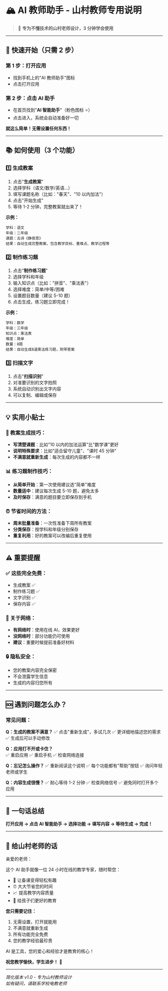 # 🏔️ AI 教师助手 - 山村教师专用说明

> 🎯 **专为不懂技术的山村老师设计，3 分钟学会使用**

---

## 🚀 快速开始（只需 2 步）

### 第 1 步：打开应用

- 找到手机上的"AI 教师助手"图标
- 点击打开应用

### 第 2 步：点击 AI 助手

- 在首页找到"**AI 智能助手**"（粉色图标 ⭐）
- 点击进入，系统会自动准备好一切

**就这么简单！无需设置任何东西！**

---

## 📚 如何使用（3 个功能）

### 1️⃣ 生成教案

1. 点击"**生成教案**"
2. 选择学科（语文/数学/英语...）
3. 填写课题名称（比如："春天"、"10 以内加法"）
4. 点击"开始生成"
5. 等待 1-2 分钟，完整教案就出来了！

**示例：**

```
学科：语文
年级：二年级
课题：古诗《静夜思》
结果：自动生成完整教案，包含教学目标、重难点、教学过程等
```

### 2️⃣ 制作练习题

1. 点击"**制作练习题**"
2. 选择学科和年级
3. 输入知识点（比如："拼音"、"乘法表"）
4. 选择难度：简单/中等/困难
5. 设置题目数量（建议 5-10 题）
6. 点击生成，练习题立即完成！

**示例：**

```
学科：数学
年级：三年级
知识点：乘法表
难度：简单
数量：8题
结果：自动生成8道乘法练习题，附带答案
```

### 3️⃣ 扫描文字

1. 点击"**扫描识别**"
2. 对准要识别的文字拍照
3. 系统自动识别出文字内容
4. 可以复制、编辑或保存

---

## 💡 实用小贴士

### 📝 教案生成技巧：

- **写清楚课题**：比如"10 以内的加法运算"比"数学课"更好
- **说明特殊要求**：比如"适合留守儿童"、"课时 45 分钟"
- **不满意就重新生成**：每次生成的内容都不一样

### 📊 练习题制作技巧：

- **从简单开始**：第一次使用建议选"简单"难度
- **数量适中**：建议每次生成 5-10 题，避免太多
- **及时保存**：满意的题目要立即保存到手机

### ⏰ 节省时间的方法：

- **周末批量准备**：一次性准备下周所有教案
- **分类保存**：按学科和年级分别保存
- **重复利用**：好的教案可以改编后重复使用

---

## ⚠️ 重要提醒

### ✅ 这些完全免费：

- 生成教案 ✅
- 制作练习题 ✅
- 文字识别 ✅
- 保存内容 ✅

### 📱 关于网络：

- **有网络时**：使用在线 AI，效果更好
- **没网络时**：部分功能仍可使用
- **建议**：重要时候提前准备好材料

### 🔒 隐私安全：

- 您的教案内容完全保密
- 不会泄露学生信息
- 生成的内容归您所有

---

## 🆘 遇到问题怎么办？

### 常见问题：

**Q：生成的教案不满意？**
✅ 点击"重新生成"，多试几次
✅ 更详细地描述您的需求
✅ 生成后可以手动修改

**Q：应用打不开或卡住？**  
✅ 重启应用
✅ 重启手机
✅ 检查网络连接

**Q：忘记怎么操作？**
✅ 重新阅读这个说明
✅ 每个功能都有"帮助"按钮
✅ 询问年轻老师或学生

**Q：内容生成很慢？**
✅ 耐心等待 1-2 分钟
✅ 检查网络信号
✅ 避免同时打开多个应用

---

## 🎯 一句话总结

**打开应用 → 点击 AI 智能助手 → 选择功能 → 填写内容 → 等待生成 → 完成！**

---

## 💝 给山村老师的话

亲爱的老师：

这个 AI 助手就像一位 24 小时在线的教学专家，随时帮您：

- 🎨 让备课变得轻松有趣
- ⏰ 大大节省您的时间
- 📈 提高教学内容质量
- 🌟 给孩子们更好的教育

**您只需要记住：**

1. 无需设置，打开就能用
2. 不满意就重新生成
3. 所有功能完全免费
4. 您的教学经验最珍贵

AI 是工具，您的爱心和经验才是教育的核心！

**祝您教学愉快，学生进步！** 🌸

---

_简化版本 v1.0 - 专为山村教师设计_  
_如有疑问，请联系学校电教老师_
